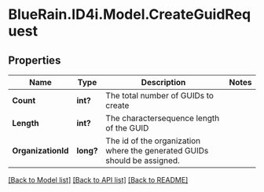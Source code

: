 # BlueRain.ID4i.Model.CreateGuidRequest
## Properties

Name | Type | Description | Notes
------------ | ------------- | ------------- | -------------
**Count** | **int?** | The total number of GUIDs to create | 
**Length** | **int?** | The charactersequence length of the GUID | 
**OrganizationId** | **long?** | The id of the organization where the generated GUIDs should be assigned. | 

[[Back to Model list]](../README.md#documentation-for-models) [[Back to API list]](../README.md#documentation-for-api-endpoints) [[Back to README]](../README.md)

